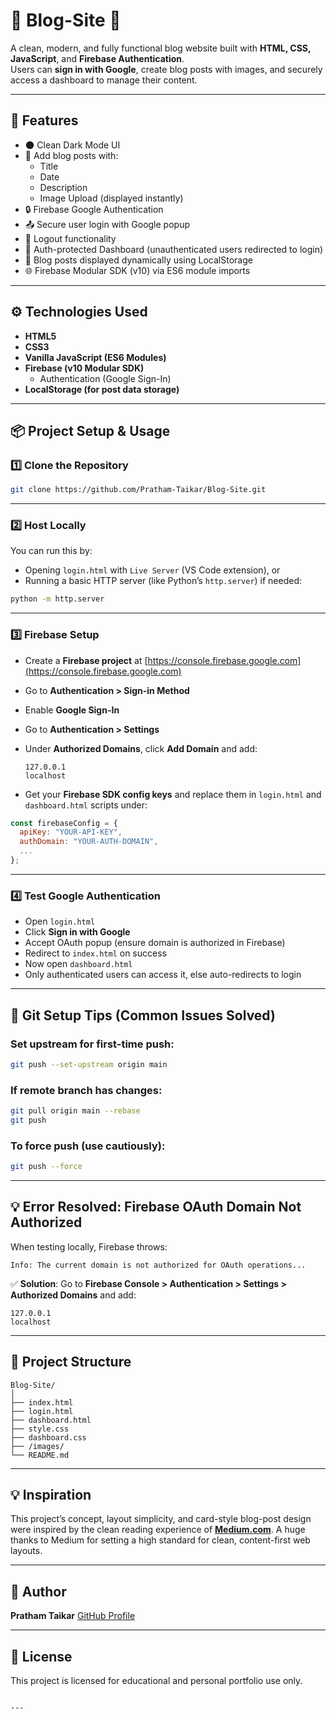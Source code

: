 # 📖 Blog-Site 🚀

A clean, modern, and fully functional blog website built with **HTML, CSS, JavaScript**, and **Firebase Authentication**.  
Users can **sign in with Google**, create blog posts with images, and securely access a dashboard to manage their content.

---

## 📸 Features

- 🌑 Clean Dark Mode UI
- 📝 Add blog posts with:
  - Title
  - Date
  - Description
  - Image Upload (displayed instantly)
- 🔒 Firebase Google Authentication
- 📤 Secure user login with Google popup
- 🚪 Logout functionality
- 🔐 Auth-protected Dashboard (unauthenticated users redirected to login)
- 🔄 Blog posts displayed dynamically using LocalStorage
- 🌐 Firebase Modular SDK (v10) via ES6 module imports

---

## ⚙️ Technologies Used

- **HTML5**
- **CSS3**
- **Vanilla JavaScript (ES6 Modules)**
- **Firebase (v10 Modular SDK)**
  - Authentication (Google Sign-In)
- **LocalStorage (for post data storage)**

---

## 📦 Project Setup & Usage

### 1️⃣ Clone the Repository

```bash
git clone https://github.com/Pratham-Taikar/Blog-Site.git
````

---

### 2️⃣ Host Locally

You can run this by:

* Opening `login.html` with `Live Server` (VS Code extension), or
* Running a basic HTTP server (like Python’s `http.server`) if needed:

```bash
python -m http.server
```

---

### 3️⃣ Firebase Setup

* Create a **Firebase project** at [https://console.firebase.google.com](https://console.firebase.google.com)

* Go to **Authentication > Sign-in Method**

* Enable **Google Sign-In**

* Go to **Authentication > Settings**

* Under **Authorized Domains**, click **Add Domain** and add:

  ```
  127.0.0.1
  localhost
  ```

* Get your **Firebase SDK config keys** and replace them in `login.html` and `dashboard.html` scripts under:

```javascript
const firebaseConfig = {
  apiKey: "YOUR-API-KEY",
  authDomain: "YOUR-AUTH-DOMAIN",
  ...
};
```

---

### 4️⃣ Test Google Authentication

* Open `login.html`
* Click **Sign in with Google**
* Accept OAuth popup (ensure domain is authorized in Firebase)
* Redirect to `index.html` on success
* Now open `dashboard.html`
* Only authenticated users can access it, else auto-redirects to login

---

## 🚀 Git Setup Tips (Common Issues Solved)

### Set upstream for first-time push:

```bash
git push --set-upstream origin main
```

### If remote branch has changes:

```bash
git pull origin main --rebase
git push
```

### To force push (use cautiously):

```bash
git push --force
```

---

## 💡 Error Resolved: Firebase OAuth Domain Not Authorized

When testing locally, Firebase throws:

```
Info: The current domain is not authorized for OAuth operations...
```

✅ **Solution**:
Go to **Firebase Console > Authentication > Settings > Authorized Domains** and add:

```
127.0.0.1
localhost
```

---

## 📝 Project Structure

```
Blog-Site/
│
├── index.html
├── login.html
├── dashboard.html
├── style.css
├── dashboard.css
├── /images/
└── README.md
```

---

## 💡 Inspiration

This project’s concept, layout simplicity, and card-style blog-post design were inspired by the clean reading experience of [**Medium.com**](https://medium.com).
A huge thanks to Medium for setting a high standard for clean, content-first web layouts.

---

## 📌 Author

**Pratham Taikar**
[GitHub Profile](https://github.com/Pratham-Taikar)

---

## 📜 License

This project is licensed for educational and personal portfolio use only.

```

---
